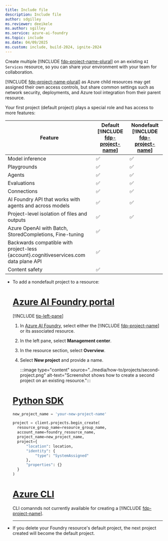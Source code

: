 ```yaml
---
title: Include file
description: Include file
author: sdgilley
ms.reviewer: deeikele
ms.author: sgilley
ms.service: azure-ai-foundry
ms.topic: include
ms.date: 04/09/2025
ms.custom: include, build-2024, ignite-2024
---
```



Create multiple [!INCLUDE [fdp-project-name-plural](fdp-project-name-plural.md)] on an existing `AI Services` resource, so you can share your environment with your team for collaboration. 

[!INCLUDE [fdp-project-name-plural](fdp-project-name-plural.md)] as Azure child resources may get assigned their own access controls, but share common settings such as network security, deployments, and Azure tool integration from their parent resource.

Your first project (default project) plays a special role and has access to more features:

| Feature | Default [!INCLUDE [fdp-project-name](fdp-project-name.md)] | Nondefault [!INCLUDE [fdp-project-name](fdp-project-name.md)] |
|--|--|--|
| Model inference | ✅ | ✅ |
| Playgrounds | ✅ | ✅ |
| Agents | ✅ | ✅ |
| Evaluations | ✅ | ✅ |
| Connections | ✅ | ✅ |
| AI Foundry API that works with agents and across models | ✅ | ✅ |
| Project-level isolation of files and outputs | ✅ | ✅ |
| Azure OpenAI with Batch, StoredCompletions, Fine-tuning | ✅ |  |
| Backwards compatible with project-less {account}.cognitiveservices.com data plane API | ✅ |  |
| Content safety | ✅ |  |

* To add a nondefault project to a resource:
    
    # [Azure AI Foundry portal](#tab/ai-foundry)
    
    [!INCLUDE [tip-left-pane](tip-left-pane.md)]
    
    1. In [Azure AI Foundry](https://ai.azure.com), select either the [!INCLUDE [fdp-project-name](fdp-project-name.md)] or its associated resource.
    1. In the left pane, select **Management center**.
    1. In the resource section, select  **Overview**.
    1. Select **New project** and provide a name.
    
        :::image type="content" source="../media/how-to/projects/second-project.png" alt-text="Screenshot shows how to create a second project on an existing resource.":::
    
    
    # [Python SDK](#tab/python)
    
    ```python
    new_project_name = 'your-new-project-name'
    
    project = client.projects.begin_create(
      resource_group_name=resource_group_name,
      account_name=foundry_resource_name,
      project_name=new_project_name,
      project={
          "location": location,
          "identity": {
              "type": "SystemAssigned"
          },
          "properties": {}
      }
    )
    ```
    
    
    # [Azure CLI](#tab/azurecli)
    
    <!-- Use your existing values for {my_resource_group} and {foundry_resource_name} to add another project to the resource:
    
    ```azurecli
     az cognitiveservices account project create --resource-group {my_resource_group} --name {my_project_name} --account-name {foundry_resource_name} 
    ```
     -->
    CLI comannds not currently available for creating a [!INCLUDE [fdp-project-name](fdp-project-name.md)].

    ---

* If you delete your Foundry resource's default project, the next project created will become the default project. 
